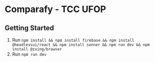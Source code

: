 # Comparafy - TCC UFOP

## Getting Started

1. Run `npm install && npm install firebase && npm install @headlessui/react && npm install sonner && npm run dev && npm install @zxing/browser`
2. Run `npm run dev`